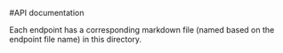 #API documentation

Each endpoint has a corresponding markdown file (named based on the endpoint file name) in this directory.